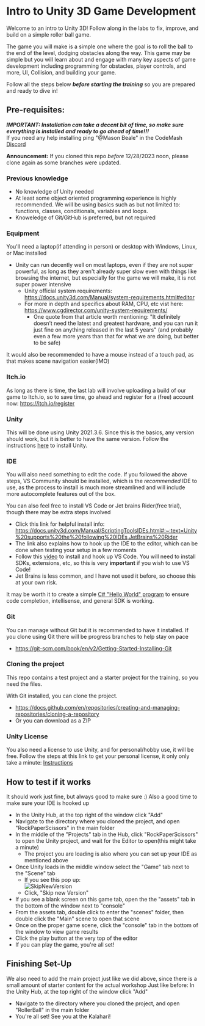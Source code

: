 # Intro to Unity 3D Game Development
Welcome to an intro to Unity 3D! Follow along in the labs to fix, improve, and build on a simple roller ball game.

The game you will make is a simple one where the goal is to roll the ball to the end of the level, dodging obstacles along the way. This game may be simple
but you will learn about and engage with many key aspects of game development including programming for obstacles, player controls, and more, UI, Collision, and building your game.

Follow all the steps below _**before starting the training**_ so you are prepared and ready to dive in!

## Pre-requisites:
***IMPORTANT: Installation can take a decent bit of time, so make sure everything is installed and ready to go ahead of time!!!***  
If you need any help installing ping "@Mason Beale" in the CodeMash [Discord](https://discord.gg/RbZENJ8c73)

**Announcement:** If you cloned this repo _before_ 12/28/2023 noon, please clone again as some branches were updated.

### Previous knowledge
- No knowledge of Unity needed
- At least some object oriented programming experience is highly recommended. We will be using basics such as but not limited to: functions, classes, conditionals, variables and loops.
- Knoweledge of Git/GitHub is preferred, but not required
### Equipment
You'll need a laptop(if attending in person) or desktop with Windows, Linux, or Mac installed
- Unity can run decently well on most laptops, even if they are not super powerful, as long as they aren't already super slow even with things like browsing the internet, but especially for the game we will make, it is not super power intensive
  - Unity official system requirements: https://docs.unity3d.com/Manual/system-requirements.html#editor
  - For more in depth and specifics about RAM, CPU, etc vist here: https://www.cgdirector.com/unity-system-requirements/
    - One quote from that article worth mentioning: "It definitely doesn’t need the latest and greatest hardware, and you can run it just fine on anything released in the last 5 years" (and probably even a few more years than that for what we are doing, but better to be safe)

It would also be recommended to have a mouse instead of a touch pad, as that makes scene navigation easier(IMO)

### Itch.io
As long as there is time, the last lab will involve uploading a build of our game to Itch.io, so to save time, go ahead and register for a (free) account now: https://itch.io/register

### Unity
This will be done using Unity 2021.3.6. 
Since this is the basics, any version should work, but it is better to have the same version. Follow the instructions [here](https://github.com/mbeale0/Unity3D-CodeMash-Workhop/blob/master/installation.md) to install Unity.

### IDE
You will also need something to edit the code. If you followed the above steps, VS Community should be installed, which is the _recommended_ IDE to use, as the process to install is much more streamlined and will include more autocomplete features out of the box. 

You can also feel free to install VS Code or Jet brains Rider(free trial), though there may be extra steps involved
 - Click this link for helpful install info: https://docs.unity3d.com/Manual/ScriptingToolsIDEs.html#:~:text=Unity%20supports%20the%20following%20IDEs,JetBrains%20Rider
 - The link also explains how to hook up the IDE to the editor, which can be done when testing your setup in a few moments
 - Follow this [video](https://code.visualstudio.com/docs/other/unity) to install and hook up VS Code. You will need to install SDKs, extensions, etc, so this is very **important** if you wish to use VS Code!
 - Jet Brains is less common, and I have not used it before, so choose this at your own risk.

It may be worth it to create a simple [C# "Hello World" program](https://www.programiz.com/csharp-programming/hello-world) to ensure code completion, intellisense, and general SDK is working. 

### Git
You can manage without Git but it is recommended to have it installed. If you clone using Git there will be progress branches to help stay on pace
 - https://git-scm.com/book/en/v2/Getting-Started-Installing-Git

### Cloning the project
This repo contains a test project and a starter project for the training, so you need the files.

With Git installed, you can clone the project.
 - https://docs.github.com/en/repositories/creating-and-managing-repositories/cloning-a-repository
 - Or you can download as a ZIP

### Unity License
You also need a license to use Unity, and for personal/hobby use, it will be free.
Follow the steps at this link to get your personal license, it only only take a minute: [Instructions](https://support.unity.com/hc/en-us/articles/211438683-How-do-I-activate-my-license-#:~:text=Online%20activation%20steps%3A)

## How to test if it works
It should work just fine, but always good to make sure :) Also a good time to make sure your IDE is hooked up
- In the Unity Hub, at the top right of the window click "Add"
- Navigate to the directory where you cloned the project, and open "RockPaperScissors" in the main folder
- In the middle of the "Projects" tab in the Hub, click "RockPaperScissors" to open the Unity project, and wait for the Editor to open(this might take a minute)
  - The project you are loading is also where you can set up your IDE as mentioned above
- Once Unity loads in the middle window select the "Game" tab next to the "Scene" tab
    - If you see this pop up:  
       ![SkipNewVersion](https://github.com/mbeale0/Unity3D-CodeMash-Workhop/assets/74221606/cc259896-784a-4fe8-b49b-357a206abcaf)
    - Click, "Skip new Version"
- If you see a blank screen on this game tab, open the the "assets" tab in the bottom of the window next to "console"
- From the assets tab, double click to enter the "scenes" folder, then double click the "Main" scene to open that scene
- Once on the proper game scene, click the "console" tab in the bottom of the window to view game results
- Click the play button at the very top of the editor
- If you can play the game, you're all set!

## Finishing Set-Up
We also need to add the main project just like we did above, since there is a small amount of starter content for the actual workshop
Just like before:
   In the Unity Hub, at the top right of the window click "Add"
- Navigate to the directory where you cloned the project, and open "RollerBall" in the main folder
- You're all set! See you at the Kalahari!
